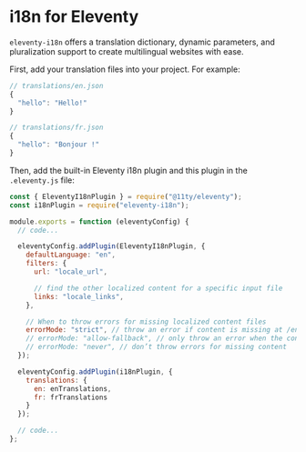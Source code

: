 # i18n for Eleventy

`eleventy-i18n` offers a translation dictionary, dynamic parameters, and pluralization support to create multilingual websites with ease.

First, add your translation files into your project. For example:

```js
// translations/en.json
{
  "hello": "Hello!"
}

// translations/fr.json
{
  "hello": "Bonjour !"
}
```

Then, add the built-in Eleventy i18n plugin and this plugin in the `.eleventy.js` file:

```js
const { EleventyI18nPlugin } = require("@11ty/eleventy");
const i18nPlugin = require("eleventy-i18n");

module.exports = function (eleventyConfig) {
  // code...

  eleventyConfig.addPlugin(EleventyI18nPlugin, {
    defaultLanguage: "en",
    filters: {
      url: "locale_url",

      // find the other localized content for a specific input file
      links: "locale_links",
    },

    // When to throw errors for missing localized content files
    errorMode: "strict", // throw an error if content is missing at /en/slug
    // errorMode: "allow-fallback", // only throw an error when the content is missing at both /en/slug and /slug
    // errorMode: "never", // don’t throw errors for missing content
  });

  eleventyConfig.addPlugin(i18nPlugin, {
    translations: {
      en: enTranslations,
      fr: frTranslations
    }
  });

  // code...
};

```
